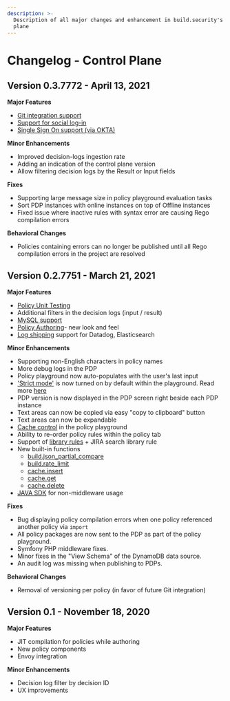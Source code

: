 ```yaml
---
description: >-
  Description of all major changes and enhancement in build.security's control
  plane
---
```


# Changelog - Control Plane

## Version 0.3.7772 - April 13, 2021

**Major Features**

* [Git integration support](../projects/commit-project-to-git.md)
* [Support for social log-in](logging-in/using-social-provider-authentication.md)
* [Single Sign On support \(via OKTA\)](logging-in/using-single-sign-on.md)

**Minor Enhancements**

* Improved decision-logs ingestion rate
* Adding an indication of the control plane version 
* Allow filtering decision logs by the Result or Input fields

**Fixes**

* Supporting large message size in policy playground evaluation tasks
* Sort PDP instances with online instances on top of Offline instances
* Fixed issue where inactive rules with syntax error are causing Rego compilation errors

**Behavioral Changes**

* Policies containing errors can no longer be published until all Rego compilation errors in the project are resolved

## Version 0.2.7751 - March 21, 2021

**Major Features**

* [Policy Unit Testing](../quickstarts/testing-your-policy/policy-unit-testing.md)
* Additional filters in the decision logs \(input / result\)
* [MySQL support](../data-sources/new-mysql-data-source.md)
* [Policy Authoring](../policies/policy-items/managing-policy-items.md)- new look and feel
* [Log shipping](../system-settings/log-shipping-integration.md) support for Datadog, Elasticsearch

**Minor Enhancements**

* Supporting non-English characters in policy names
* More debug logs in the PDP
* Policy playground now auto-populates with the user's last input
* ['Strict mode'](../policies/policy-evaluation-playground.md#strict-mode) is now turned on by default within the playground. Read more [here](../policies/policy-evaluation-playground.md#strict-mode)
* PDP version is now displayed in the PDP screen right beside each PDP instance
* Text areas can now be copied via easy "copy to clipboard" button
* Text areas can now be expandable
* [Cache control](../policies/policy-evaluation-playground.md#use-cache-setting) in the policy playground
* Ability to re-order policy rules within the policy tab
* Support of [library rules](https://library.build.security/) + JIRA search library rule
* New built-in functions
  * [build.json\_partial\_compare](../library/built-in-functions/build.json_partial_compare.md)
  * [build.rate\_limit](../library/built-in-functions/build.rate_limit.md)
  * [cache.insert](../library/built-in-functions/cache.md)
  * [cache.get](../library/built-in-functions/cache.md)
  * [cache.delete](../library/built-in-functions/cache.md)
* [JAVA SDK](https://github.com/build-security/opa-java-client) for non-middleware usage

**Fixes**

* Bug displaying policy compilation errors when one policy referenced another policy via `import` 
* All policy packages are now sent to the PDP as part of the policy playground.
* Symfony PHP middleware fixes.
* Minor fixes in the "View Schema" of the DynamoDB data source.
* An audit log was missing when publishing to PDPs.

**Behavioral Changes**

* Removal of versioning per policy \(in favor of future Git integration\)

## Version 0.1 - November 18, 2020

**Major Features**

* JIT compilation for policies while authoring
* New policy components
* Envoy integration

**Minor Enhancements**

* Decision log filter by decision ID
* UX improvements

